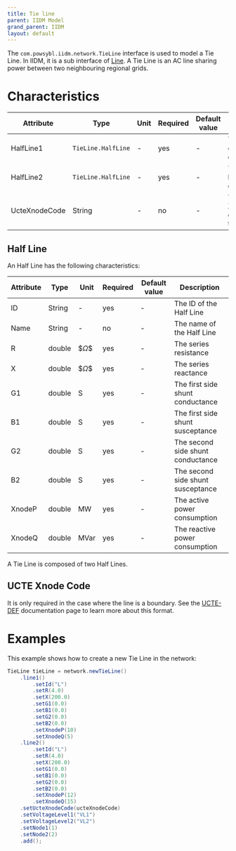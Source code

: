 ```yaml
---
title: Tie line
parent: IIDM Model
grand_parent: IIDM
layout: default
---
```


The `com.powsybl.iidm.network.TieLine` interface is used to model a Tie Line. In IIDM, it is a sub interface of
[Line](line.md). A Tie Line is an AC line sharing power between two neighbouring regional grids.

# Characteristics

| Attribute | Type | Unit | Required | Default value | Description |
| --------- | ---- | ---- | -------- | ------------- | ----------- |
| HalfLine1 | `TieLine.HalfLine` | - | yes | - | The first half of the line characteristics |
| HalfLine2 | `TieLine.HalfLine` | - | yes | - | The second half of the line characteristics |
| UcteXnodeCode | String | - | no | - | The UCTE Xnode code corresponding to this line |

## Half Line
An Half Line has the following characteristics:

| Attribute | Type | Unit | Required | Default value | Description |
| --------- | ---- | ---- | -------- | ------------- | ----------- |
| ID | String | - | yes | - | The ID of the Half Line |
| Name | String | - | no | - | The name of the Half Line |
| R | double | $$\Omega\$$ | yes | - | The series resistance |
| X | double | $$\Omega\$$ | yes | - | The series reactance |
| G1 | double | S | yes | - | The first side shunt conductance |
| B1 | double | S | yes | - | The first side shunt susceptance |
| G2 | double | S | yes | - | The second side shunt conductance |
| B2 | double | S | yes | - | The second side shunt susceptance |
| XnodeP | double | MW | yes | - | The active power consumption |
| XnodeQ | double | MVar | yes | - | The reactive power consumption |

A Tie Line is composed of two Half Lines.

## UCTE Xnode Code
It is only required in the case where the line is a boundary. See the [UCTE-DEF](../importer/ucte.md) documentation
page to learn more about this format.

# Examples
This example shows how to create a new Tie Line in the network:
```java
TieLine tieLine = network.newTieLine()
    .line1()
        .setId("L")
        .setR(4.0)
        .setX(200.0)
        .setG1(0.0)
        .setB1(0.0)
        .setG2(0.0)
        .setB2(0.0)
        .setXnodeP(10)
        .setXnodeQ(5)
    .line2()
        .setId("L")
        .setR(4.0)
        .setX(200.0)
        .setG1(0.0)
        .setB1(0.0)
        .setG2(0.0)
        .setB2(0.0)
        .setXnodeP(12)
        .setXnodeQ(15)
    .setUcteXnodeCode(ucteXnodeCode)
    .setVoltageLevel1("VL1")
    .setVoltageLevel2("VL2")
    .setNode1(1)
    .setNode2(2)
    .add();
```
